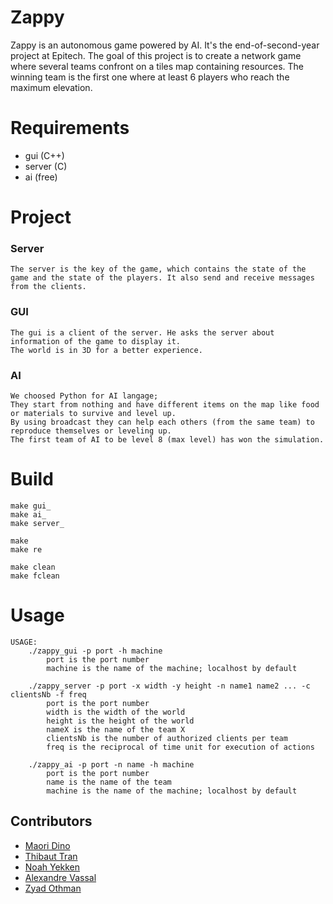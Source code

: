 # Zappy
Zappy is an autonomous game powered by AI. It's the end-of-second-year project at Epitech. The goal of this project is to create a network game where several teams confront on a tiles map containing resources.
The winning team is the first one where at least 6 players who reach the maximum elevation.

# Requirements

- gui (C++)
- server (C)
- ai (free)


# Project
### Server
```
The server is the key of the game, which contains the state of the game and the state of the players. It also send and receive messages from the clients.
```
### GUI
```
The gui is a client of the server. He asks the server about information of the game to display it.
The world is in 3D for a better experience.
```
### AI
```
We choosed Python for AI langage;
They start from nothing and have different items on the map like food or materials to survive and level up.
By using broadcast they can help each others (from the same team) to reproduce themselves or leveling up.
The first team of AI to be level 8 (max level) has won the simulation.
```

# Build

```
make gui_
make ai_
make server_

make
make re

make clean
make fclean
```

# Usage
```
USAGE:
    ./zappy_gui -p port -h machine
        port is the port number
        machine is the name of the machine; localhost by default

    ./zappy_server -p port -x width -y height -n name1 name2 ... -c clientsNb -f freq
        port is the port number
        width is the width of the world
        height is the height of the world
        nameX is the name of the team X
        clientsNb is the number of authorized clients per team
        freq is the reciprocal of time unit for execution of actions

    ./zappy_ai -p port -n name -h machine
        port is the port number
        name is the name of the team
        machine is the name of the machine; localhost by default

```

## Contributors

- [Maori Dino](https://github.com/MaoKoro)
- [Thibaut Tran](https://github.com/Thibauut)
- [Noah Yekken](https://github.com/)
- [Alexandre Vassal](https://github.com/)
- [Zyad Othman](https://github.com/ZyadOthman)
